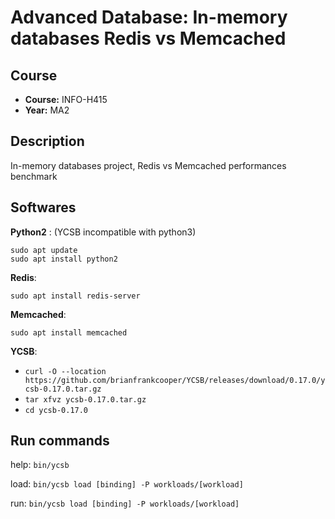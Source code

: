 # Advanced Database: In-memory databases Redis vs Memcached

## Course
- **Course:** INFO-H415
- **Year:** MA2

## Description

In-memory databases project, Redis vs Memcached performances benchmark

## Softwares

**Python2** : (YCSB incompatible with python3)

```
sudo apt update
sudo apt install python2
```

**Redis**: 

``sudo apt install redis-server``

**Memcached**: 

``sudo apt install memcached``

**YCSB**:

+  ``curl -O --location https://github.com/brianfrankcooper/YCSB/releases/download/0.17.0/ycsb-0.17.0.tar.gz``
+ ``tar xfvz ycsb-0.17.0.tar.gz``
+ ``cd ycsb-0.17.0``

## Run commands

help: ``bin/ycsb``

load: ``bin/ycsb load [binding] -P workloads/[workload]``

run: ``bin/ycsb load [binding] -P workloads/[workload]``
